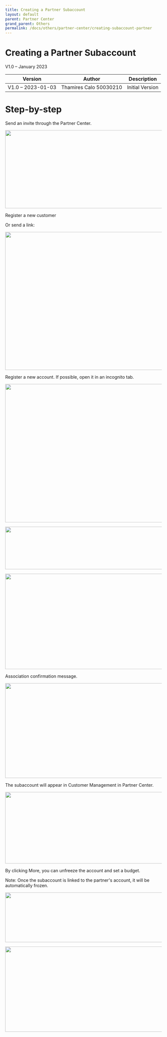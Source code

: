 ```yaml
---
title: Creating a Partner Subaccount
layout: default
parent: Partner Center
grand_parent: Others
permalink: /docs/others/partner-center/creating-subaccount-partner
---
```


# Creating a Partner Subaccount

V1.0 – January 2023

| **Version**       | **Author**                     | **Description**      |
| ----------------- | ------------------------------ | -------------------- |
| V1.0 – 2023-01-03 | Thamires Calo 50030210         | Initial Version      |

# Step-by-step

Send an invite through the Partner Center.

<img
src="/huaweicloud-knowledge-base/assets/images/others/partner-center/creating-subaccount-partner/image1.png"
style="width:5.76806in;height:2.61736in" />

Register a new customer

Or send a link:

<img
src="/huaweicloud-knowledge-base/assets/images/others/partner-center/creating-subaccount-partner/image2.png"
style="width:5.76806in;height:4.62292in" />

Register a new account. If possible, open it in an incognito tab.

<img
src="/huaweicloud-knowledge-base/assets/images/others/partner-center/creating-subaccount-partner/image3.png"
style="width:5.76806in;height:4.63958in" />

<img
src="/huaweicloud-knowledge-base/assets/images/others/partner-center/creating-subaccount-partner/image4.png"
style="width:5.76806in;height:1.425in" />

<img
src="/huaweicloud-knowledge-base/assets/images/others/partner-center/creating-subaccount-partner/image5.png"
style="width:5.76806in;height:3.19653in" />

Association confirmation message.

<img
src="/huaweicloud-knowledge-base/assets/images/others/partner-center/creating-subaccount-partner/image6.png"
style="width:5.76806in;height:3.17361in" />

The subaccount will appear in Customer Management in Partner Center.

<img
src="/huaweicloud-knowledge-base/assets/images/others/partner-center/creating-subaccount-partner/image7.png"
style="width:5.76806in;height:2.39444in" />

By clicking More, you can unfreeze the account and set a budget.

Note: Once the subaccount is linked to the partner's account, it will be automatically frozen.

<img
src="/huaweicloud-knowledge-base/assets/images/others/partner-center/creating-subaccount-partner/image8.png"
style="width:5.76806in;height:1.67361in" />

<img
src="/huaweicloud-knowledge-base/assets/images/others/partner-center/creating-subaccount-partner/image9.png"
style="width:5.76806in;height:2.85486in" />